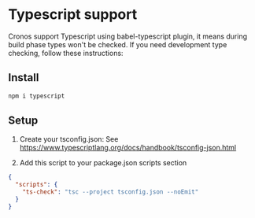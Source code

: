 # Typescript support

Cronos support Typescript using babel-typescript plugin, it means during build phase types won't be checked. If you need development type checking, follow these instructions:

## Install

```bash
npm i typescript
```

## Setup

1. Create your tsconfig.json: See https://www.typescriptlang.org/docs/handbook/tsconfig-json.html

2. Add this script to your package.json scripts section

```json
{
  "scripts": {
    "ts-check": "tsc --project tsconfig.json --noEmit"
  }
}
```